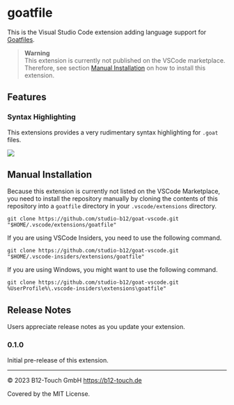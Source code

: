 # goatfile

This is the Visual Studio Code extension adding language support for [Goatfiles](https://github.com/studio-b12/goat).

> **Warning**  
> This extension is currently not published on the VSCode marketplace. Therefore, see section [Manual Installation](#manual-installation) on how to install this extension.

## Features

### Syntax Highlighting

This extensions provides a very rudimentary syntax highlighting for `.goat` files.

![](https://github.com/studio-b12/goat-vscode/assets/16734205/720137ef-5230-421b-8496-8da6ef61b4b9)

<!-- ## Requirements

If you have any requirements or dependencies, add a section describing those and how to install and configure them. -->

<!-- ## Extension Settings

Include if your extension adds any VS Code settings through the `contributes.configuration` extension point.

For example:

This extension contributes the following settings:

* `myExtension.enable`: Enable/disable this extension.
* `myExtension.thing`: Set to `blah` to do something. -->

<!-- ## Known Issues

Calling out known issues can help limit users opening duplicate issues against your extension. -->

## Manual Installation

Because this extension is currently not listed on the VSCode Marketplace, you need to install the repository manually by cloning the contents of this repository into a `goatfile` directory in your `.vscode/extensions` directory.

```
git clone https://github.com/studio-b12/goat-vscode.git "$HOME/.vscode/extensions/goatfile"
```

If you are using VSCode Insiders, you need to use the following command.
```
git clone https://github.com/studio-b12/goat-vscode.git "$HOME/.vscode-insiders/extensions/goatfile"
```

If you are using Windows, you might want to use the following command.
```
git clone https://github.com/studio-b12/goat-vscode.git %UserProfile%\.vscode-insiders\extensions\goatfile"
```

## Release Notes

Users appreciate release notes as you update your extension.

### 0.1.0

Initial pre-release of this extension.

---

© 2023 B12-Touch GmbH
https://b12-touch.de

Covered by the MIT License.